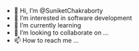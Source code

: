 - 👋 Hi, I’m @SuniketChakraborty
- 👀 I’m interested in software development
- 🌱 I’m currently learning 
- 💞️ I’m looking to collaborate on ...
- 📫 How to reach me ...

<!---
SuniketChakraborty/SuniketChakraborty is a ✨ special ✨ repository because its `README.md` (this file) appears on your GitHub profile.
You can click the Preview link to take a look at your changes.
--->

